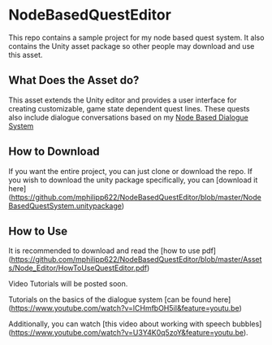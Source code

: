 # NodeBasedQuestEditor

This repo contains a sample project for my node based quest system. It also contains the Unity asset package so other people may download and use this asset.

## What Does the Asset do?

This asset extends the Unity editor and provides a user interface for creating customizable, game state dependent quest lines. These quests also include dialogue conversations based on my [Node Based Dialogue System](https://github.com/mphilipp622/NodeBasedDialogueSystem)

## How to Download

If you want the entire project, you can just clone or download the repo. If you wish to download the unity package specifically, you can [download it here] (https://github.com/mphilipp622/NodeBasedQuestEditor/blob/master/NodeBasedQuestSystem.unitypackage)

## How to Use

It is recommended to download and read the [how to use pdf] (https://github.com/mphilipp622/NodeBasedQuestEditor/blob/master/Assets/Node_Editor/HowToUseQuestEditor.pdf)

Video Tutorials will be posted soon.

Tutorials on the basics of the dialogue system [can be found here] (https://www.youtube.com/watch?v=lCHmfbOH5iI&feature=youtu.be)

Additionally, you can watch [this video about working with speech bubbles] (https://www.youtube.com/watch?v=U3Y4K0q5zoY&feature=youtu.be).